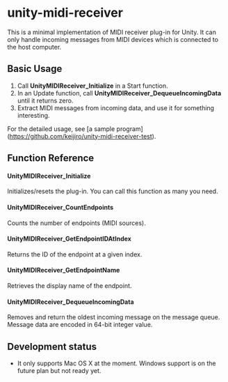 unity-midi-receiver
===================

This is a minimal implementation of MIDI receiver plug-in for Unity.
It can only handle incoming messages from MIDI devices
which is connected to the host computer.

Basic Usage
-----------

1. Call **UnityMIDIReceiver_Initialize** in a Start function.
1. In an Update function, call **UnityMIDIReceiver_DequeueIncomingData**
   until it returns zero.
1. Extract MIDI messages from incoming data,
   and use it for something interesting.

For the detailed usage, see [a sample program]
(https://github.com/keijiro/unity-midi-receiver-test).

Function Reference
------------------

#### UnityMIDIReceiver_Initialize

Initializes/resets the plug-in. You can call this function as many you need.

#### UnityMIDIReceiver_CountEndpoints

Counts the number of endpoints (MIDI sources).

#### UnityMIDIReceiver_GetEndpointIDAtIndex

Returns the ID of the endpoint at a given index.

#### UnityMIDIReceiver_GetEndpointName

Retrieves the display name of the endpoint.

#### UnityMIDIReceiver_DequeueIncomingData

Removes and return the oldest incoming message on the message queue.
Message data are encoded in 64-bit integer value.

Development status
------------------

- It only supports Mac OS X at the moment.
  Windows support is on the future plan but not ready yet.
